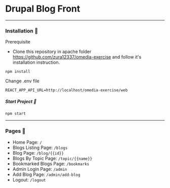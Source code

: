 # Drupal Blog Front
---

### Installation 🚀

Prerequisite
- Clone this repository in apache folder https://github.com/zura12337/omedia-exercise and follow it's installation instruction.


`npm install`

Change .env file

`REACT_APP_API_URL=http://localhost/omedia-exercise/web`


##### Start Project 🏁
`npm start`

---

### Pages 📄
- Home Page: `/` 
- Blogs Listing Page: `/blogs`
- Blog Page: `/blog/{{id}}`
- Blogs By Topic Page: `/topic/{{name}}`
- Bookmarked Blogs Page: `/bookmarks`
- Admin Login Page: `/admin`
- Add Blog Page: `/admin/add-blog`
- Logout: `/logout`
